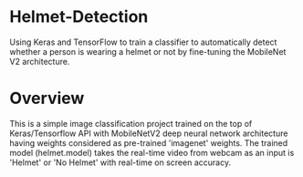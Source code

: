# Helmet-Detection
Using Keras and TensorFlow to train a classifier to automatically detect whether a person is wearing a helmet or not by fine-tuning the MobileNet V2 architecture.

# Overview
This is a simple image classification project trained on the top of Keras/Tensorflow API with MobileNetV2 deep neural network architecture having weights considered as pre-trained 'imagenet' weights. The trained model (helmet.model) takes the real-time video from webcam as an input is 'Helmet' or 'No Helmet' with real-time on screen accuracy.

